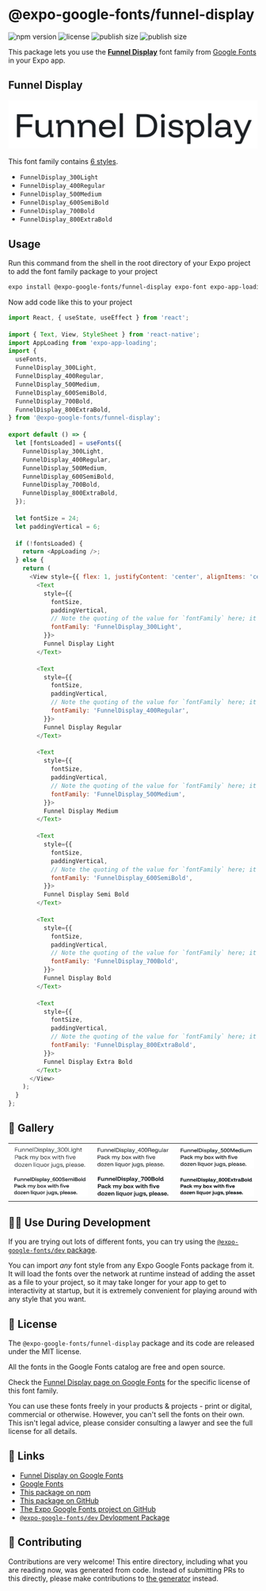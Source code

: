 # @expo-google-fonts/funnel-display

![npm version](https://flat.badgen.net/npm/v/@expo-google-fonts/funnel-display)
![license](https://flat.badgen.net/github/license/expo/google-fonts)
![publish size](https://flat.badgen.net/packagephobia/install/@expo-google-fonts/funnel-display)
![publish size](https://flat.badgen.net/packagephobia/publish/@expo-google-fonts/funnel-display)

This package lets you use the [**Funnel Display**](https://fonts.google.com/specimen/Funnel+Display) font family from [Google Fonts](https://fonts.google.com/) in your Expo app.

## Funnel Display

![Funnel Display](./font-family.png)

This font family contains [6 styles](#-gallery).

- `FunnelDisplay_300Light`
- `FunnelDisplay_400Regular`
- `FunnelDisplay_500Medium`
- `FunnelDisplay_600SemiBold`
- `FunnelDisplay_700Bold`
- `FunnelDisplay_800ExtraBold`

## Usage

Run this command from the shell in the root directory of your Expo project to add the font family package to your project
```sh
expo install @expo-google-fonts/funnel-display expo-font expo-app-loading
```

Now add code like this to your project
```js
import React, { useState, useEffect } from 'react';

import { Text, View, StyleSheet } from 'react-native';
import AppLoading from 'expo-app-loading';
import {
  useFonts,
  FunnelDisplay_300Light,
  FunnelDisplay_400Regular,
  FunnelDisplay_500Medium,
  FunnelDisplay_600SemiBold,
  FunnelDisplay_700Bold,
  FunnelDisplay_800ExtraBold,
} from '@expo-google-fonts/funnel-display';

export default () => {
  let [fontsLoaded] = useFonts({
    FunnelDisplay_300Light,
    FunnelDisplay_400Regular,
    FunnelDisplay_500Medium,
    FunnelDisplay_600SemiBold,
    FunnelDisplay_700Bold,
    FunnelDisplay_800ExtraBold,
  });

  let fontSize = 24;
  let paddingVertical = 6;

  if (!fontsLoaded) {
    return <AppLoading />;
  } else {
    return (
      <View style={{ flex: 1, justifyContent: 'center', alignItems: 'center' }}>
        <Text
          style={{
            fontSize,
            paddingVertical,
            // Note the quoting of the value for `fontFamily` here; it expects a string!
            fontFamily: 'FunnelDisplay_300Light',
          }}>
          Funnel Display Light
        </Text>

        <Text
          style={{
            fontSize,
            paddingVertical,
            // Note the quoting of the value for `fontFamily` here; it expects a string!
            fontFamily: 'FunnelDisplay_400Regular',
          }}>
          Funnel Display Regular
        </Text>

        <Text
          style={{
            fontSize,
            paddingVertical,
            // Note the quoting of the value for `fontFamily` here; it expects a string!
            fontFamily: 'FunnelDisplay_500Medium',
          }}>
          Funnel Display Medium
        </Text>

        <Text
          style={{
            fontSize,
            paddingVertical,
            // Note the quoting of the value for `fontFamily` here; it expects a string!
            fontFamily: 'FunnelDisplay_600SemiBold',
          }}>
          Funnel Display Semi Bold
        </Text>

        <Text
          style={{
            fontSize,
            paddingVertical,
            // Note the quoting of the value for `fontFamily` here; it expects a string!
            fontFamily: 'FunnelDisplay_700Bold',
          }}>
          Funnel Display Bold
        </Text>

        <Text
          style={{
            fontSize,
            paddingVertical,
            // Note the quoting of the value for `fontFamily` here; it expects a string!
            fontFamily: 'FunnelDisplay_800ExtraBold',
          }}>
          Funnel Display Extra Bold
        </Text>
      </View>
    );
  }
};

```

## 🔡 Gallery


||||
|-|-|-|
|![FunnelDisplay_300Light](./FunnelDisplay_300Light.ttf.png)|![FunnelDisplay_400Regular](./FunnelDisplay_400Regular.ttf.png)|![FunnelDisplay_500Medium](./FunnelDisplay_500Medium.ttf.png)||
|![FunnelDisplay_600SemiBold](./FunnelDisplay_600SemiBold.ttf.png)|![FunnelDisplay_700Bold](./FunnelDisplay_700Bold.ttf.png)|![FunnelDisplay_800ExtraBold](./FunnelDisplay_800ExtraBold.ttf.png)||


## 👩‍💻 Use During Development

If you are trying out lots of different fonts, you can try using the [`@expo-google-fonts/dev` package](https://github.com/expo/google-fonts/tree/master/font-packages/dev#readme).

You can import *any* font style from any Expo Google Fonts package from it. It will load the fonts
over the network at runtime instead of adding the asset as a file to your project, so it may take longer
for your app to get to interactivity at startup, but it is extremely convenient
for playing around with any style that you want.

## 📖 License

The `@expo-google-fonts/funnel-display` package and its code are released under the MIT license.

All the fonts in the Google Fonts catalog are free and open source.

Check the [Funnel Display page on Google Fonts](https://fonts.google.com/specimen/Funnel+Display) for the specific license of this font family.

You can use these fonts freely in your products & projects - print or digital, commercial or otherwise. However, you can't sell the fonts on their own. This isn't legal advice, please consider consulting a lawyer and see the full license for all details.

## 🔗 Links

- [Funnel Display on Google Fonts](https://fonts.google.com/specimen/Funnel+Display)
- [Google Fonts](https://fonts.google.com/)
- [This package on npm](https://www.npmjs.com/package/@expo-google-fonts/funnel-display)
- [This package on GitHub](https://github.com/expo/google-fonts/tree/master/font-packages/funnel-display)
- [The Expo Google Fonts project on GitHub](https://github.com/expo/google-fonts)
- [`@expo-google-fonts/dev` Devlopment Package](https://github.com/expo/google-fonts/tree/master/font-packages/dev)

## 🤝 Contributing

Contributions are very welcome! This entire directory, including what you are reading now, was generated from code. Instead of submitting PRs to this directly, please make contributions to [the generator](https://github.com/expo/google-fonts/tree/master/packages/generator) instead.
